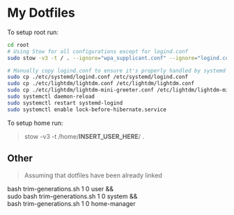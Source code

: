 # My Dotfiles

To setup root run: 
```bash
cd root
# Using Stow for all configurations except for logind.conf
sudo stow -v3 -t / . --ignore="wpa_supplicant.conf" --ignore="logind.conf" --ignore="/etc/lightdm/"

# Manually copy logind.conf to ensure it's properly handled by systemd
sudo cp ./etc/systemd/logind.conf /etc/systemd/logind.conf
sudo cp ./etc/lightdm/lightdm.conf /etc/lightdm/lightdm.conf
sudo cp ./etc/lightdm/lightdm-mini-greeter.conf /etc/lightdm/lightdm-mini-greeter.conf
sudo systemctl daemon-reload
sudo systemctl restart systemd-logind
sudo systemctl enable lock-before-hibernate.service
```

To setup home run:
> stow -v3 -t /home/__INSERT_USER_HERE__/ .

## Other
> Assuming that dotfiles have been already linked

bash trim-generations.sh 1 0 user && \
sudo bash trim-generations.sh 1 0 system && \
bash trim-generations.sh 1 0 home-manager 
